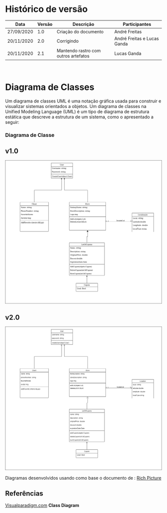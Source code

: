 # Histórico de versão


| Data       | Versão | Descrição                                          | Participantes                                                                   |
| ---------- | ------ | -------------------------------------------------- | ------------------------------------------------------------------------------- |
| 27/09/2020 | 1.0    | Criação do documento | André Freitas |
| 20/11/2020 | 2.0    | Corrigindo | André Freitas e Lucas Ganda |
| 20/11/2020 | 2.1    | Mantendo rastro com outros artefatos| Lucas Ganda |
<br/>

# Diagrama de Classes

Um diagrama de classes UML é uma notação gráfica usada para construir e visualizar sistemas orientados a objetos. Um diagrama de classes na Unified Modeling Language (UML) é um tipo de diagrama de estrutura estática que descreve a estrutura de um sistema, como o apresentado a seguir:




### Diagrama de Classe
## v1.0
![cd1](./images/ClassDiagram.png)

## v2.0
![cd2](./images/diagrama_classe.png)

 Diagramas desenvolvidos usando como base o documento de : [Rich Picture](rich_picture.md)
</br>

## Referências

[Visualparadigm.com](https://www.visual-paradigm.com/guide/uml-unified-modeling-language/uml-class-diagram-tutorial/) **Class Diagram**

